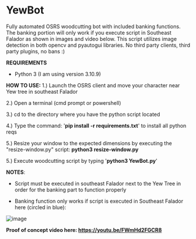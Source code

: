 # YewBot
Fully automated OSRS woodcutting bot with included banking functions. The banking portion will only work if you execute script in Southeast Falador as shown in images and video below. This script utilizes image detection in both opencv and pyautogui libraries. No third party clients, third party plugins, no bans :) 




**REQUIREMENTS**

- Python 3 (I am using version 3.10.9)

**HOW TO USE:**
1.) Launch the OSRS client and move your character near Yew tree in southeast Falador

2.) Open a terminal (cmd prompt or powershell)

3.) cd to the directory where you have the python script located

4.) Type the command: '**pip install -r requirements.txt**' to install all python reqs

5.) Resize your window to the expected dimensions by executing the "resize-window.py" script: **python3 resize-window.py**

5.) Execute woodcutting script by typing '**python3 YewBot.py**'




**NOTES**:

- Script must be executed in southeast Falador next to the Yew Tree in order for the banking part to function properly

- Banking function only works if script is executed in Southeast Falador here (circled in blue):

![image](https://user-images.githubusercontent.com/33561650/219968282-2b548a4b-6034-47ce-8eac-ba5dbb735231.png)


**Proof of concept video here: https://youtu.be/FWmHd2FGCR8**
